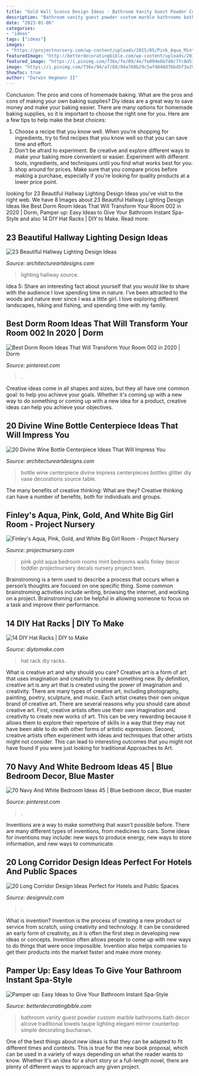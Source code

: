 ```yaml
---
title: "Gold Wall Sconce Design Ideas - Bathroom Vanity Guest Powder Custom Marble Bathrooms Bath Decor Alcove Traditional Towels Taupe Lighting Elegant Mirror Countertop Simple Decorating Buchanan"
description: "Bathroom vanity guest powder custom marble bathrooms bath decor alcove traditional towels taupe lighting elegant mirror countertop simple decorating buchanan"
date: "2023-01-06"
categories:
- "ideas"
tags: ["ideas"]
images:
- "https://projectnursery.com/wp-content/uploads/2015/05/Pink_Aqua_Mint_White-Gold_girls_room.jpg"
featuredImage: "http://betterdecoratingbible.com/wp-content/uploads/2015/03/guest-bathroom-monogram-towels-better-decorating-bible-blog-luxurious-marble-countertop-sconce-lighting-taupe-walls.jpg"
featured_image: "https://i.pinimg.com/736x/fe/09/4e/fe094e6b748c7fc8d51b71bdeb366637.jpg"
image: "https://i.pinimg.com/736x/94/a7/68/94a768b29c5af4040d78bd5f3e2993a7.jpg"
ShowToc: true
author: "Darwin Hegmann II"
---
```



Conclusion: The pros and cons of homemade baking.
What are the pros and cons of making your own baking supplies? Diy ideas are a great way to save money and make your baking easier. There are many options for homemade baking supplies, so it is important to choose the right one for you. Here are a few tips to help make the best choices: 
1. Choose a recipe that you know well. When you're shopping for ingredients, try to find recipes that you know well so that you can save time and effort. 
2. Don't be afraid to experiment. Be creative and explore different ways to make your baking more convenient or easier. Experiment with different tools, ingredients, and techniques until you find what works best for you. 
3. shop around for prices. Make sure that you compare prices before making a purchase, especially if you're looking for quality products at a lower price point.

	

		
looking for 23 Beautiful Hallway Lighting Design Ideas you've visit to the right web. We have 8 Images about 23 Beautiful Hallway Lighting Design Ideas like Best Dorm Room Ideas That Will Transform Your Room 002 in 2020 | Dorm, Pamper up: Easy Ideas to Give Your Bathroom Instant Spa-Style and also 14 DIY Hat Racks | DIY to Make. Read more:
		
    
## 23 Beautiful Hallway Lighting Design Ideas

<img loading=lazy src="http://www.architectureartdesigns.com/wp-content/uploads/2013/12/1445.jpg" onerror="this.onerror=null;this.src='https://tse2.mm.bing.net/th?id=OIP.HLk-5LK6_KsmMFwoF-FW4wAAAA&amp;pid=15.1';" alt="23 Beautiful Hallway Lighting Design Ideas">

_Source: architectureartdesigns.com_

>lighting hallway source. 

	

Idea 5: Share an interesting fact about yourself that you would like to share with the audience
I love spending time in nature. I've been attracted to the woods and nature ever since I was a little girl. I love exploring different landscapes, hiking and fishing, and spending time with my family.

    
## Best Dorm Room Ideas That Will Transform Your Room 002 In 2020 | Dorm

<img loading=lazy src="https://i.pinimg.com/736x/94/a7/68/94a768b29c5af4040d78bd5f3e2993a7.jpg" onerror="this.onerror=null;this.src='https://tse2.mm.bing.net/th?id=OIP.LoyZfGHtA8hLBhTFEe90GwHaLH&amp;pid=15.1';" alt="Best Dorm Room Ideas That Will Transform Your Room 002 in 2020 | Dorm">

_Source: pinterest.com_

>. 

	

Creative ideas come in all shapes and sizes, but they all have one common goal: to help you achieve your goals. Whether it's coming up with a new way to do something or coming up with a new idea for a product, creative ideas can help you achieve your objectives.

    
## 20 Divine Wine Bottle Centerpiece Ideas That Will Impress You

<img loading=lazy src="http://www.architectureartdesigns.com/wp-content/uploads/2016/10/16-12.jpg" onerror="this.onerror=null;this.src='https://tse1.mm.bing.net/th?id=OIP.ss0s5SkabjEr6-ornNnKAwDIEs&amp;pid=15.1';" alt="20 Divine Wine Bottle Centerpiece Ideas That Will Impress You">

_Source: architectureartdesigns.com_

>bottle wine centerpiece divine impress centerpieces bottles glitter diy vase decorations source table. 

	

The many benefits of creative thinking: What are they?
Creative thinking can have a number of benefits, both for individuals and groups.

    
## Finley&#039;s Aqua, Pink, Gold, And White Big Girl Room - Project Nursery

<img loading=lazy src="https://projectnursery.com/wp-content/uploads/2015/05/Pink_Aqua_Mint_White-Gold_girls_room.jpg" onerror="this.onerror=null;this.src='https://tse4.mm.bing.net/th?id=OIP.8wzurMNNNhXHGr5ZswQ-DAHaLD&amp;pid=15.1';" alt="Finley&#039;s Aqua, Pink, Gold, and White Big Girl Room - Project Nursery">

_Source: projectnursery.com_

>pink gold aqua bedroom rooms mint bedrooms walls finley decor toddler projectnursery decals nursery project teen. 

	

Brainstroming is a term used to describe a process that occurs when a person’s thoughts are focused on one specific thing. Some common brainstroming activities include writing, browsing the internet, and working on a project. Brainstroming can be helpful in allowing someone to focus on a task and improve their performance.

    
## 14 DIY Hat Racks | DIY To Make

<img loading=lazy src="http://www.diytomake.com/wp-content/uploads/2016/03/nice-hat-rack.jpg" onerror="this.onerror=null;this.src='https://tse4.mm.bing.net/th?id=OIP.5NsLN2d6lhhn3ny88tCEpgHaLH&amp;pid=15.1';" alt="14 DIY Hat Racks | DIY to Make">

_Source: diytomake.com_

>hat rack diy racks. 

	

What is creative art and why should you care?
Creative art is a form of art that uses imagination and creativity to create something new. By definition, creative art is any art that is created using the power of imagination and creativity. There are many types of creative art, including photography, painting, poetry, sculpture, and music. Each artist creates their own unique brand of creative art.
There are several reasons why you should care about creative art. First, creative artists often use their own imagination and creativity to create new works of art. This can be very rewarding because it allows them to explore their repertoire of skills in a way that they may not have been able to do with other forms of artistic expression. Second, creative artists often experiment with ideas and techniques that other artists might not consider. This can lead to interesting outcomes that you might not have found if you were just looking for traditional Approaches to Art.

    
## 70 Navy And White Bedroom Ideas 45 | Blue Bedroom Decor, Blue Master

<img loading=lazy src="https://i.pinimg.com/736x/fe/09/4e/fe094e6b748c7fc8d51b71bdeb366637.jpg" onerror="this.onerror=null;this.src='https://tse1.mm.bing.net/th?id=OIP.4Ax8JCXsryh83Kn3bF2tcwHaKJ&amp;pid=15.1';" alt="70 Navy And White Bedroom Ideas 45 | Blue bedroom decor, Blue master">

_Source: pinterest.com_

>. 

	

Inventions are a way to make something that wasn't possible before. There are many different types of inventions, from medicines to cars. Some ideas for inventions may include: new ways to produce energy, new ways to store information, and new ways to communicate.

    
## 20 Long Corridor Design Ideas Perfect For Hotels And Public Spaces

<img loading=lazy src="https://cdn.designrulz.com/wp-content/uploads/2015/12/hotel-corridor-designrulz-20.jpg" onerror="this.onerror=null;this.src='https://tse3.mm.bing.net/th?id=OIP.7qLAlGDiByhJ6Vf46K2R5gHaLF&amp;pid=15.1';" alt="20 Long Corridor Design Ideas Perfect for Hotels and Public Spaces">

_Source: designrulz.com_

>. 

	

What is invention?
Invention is the process of creating a new product or service from scratch, using creativity and technology. It can be considered an early form of creativity, as it is often the first step in developing new ideas or concepts. Invention often allows people to come up with new ways to do things that were once impossible. Invention also helps companies to get their products into the market faster and make more money.

    
## Pamper Up: Easy Ideas To Give Your Bathroom Instant Spa-Style

<img loading=lazy src="http://betterdecoratingbible.com/wp-content/uploads/2015/03/guest-bathroom-monogram-towels-better-decorating-bible-blog-luxurious-marble-countertop-sconce-lighting-taupe-walls.jpg" onerror="this.onerror=null;this.src='https://tse2.mm.bing.net/th?id=OIP._1HPI6tX7XwbODp9sDk83wHaKq&amp;pid=15.1';" alt="Pamper up: Easy Ideas to Give Your Bathroom Instant Spa-Style">

_Source: betterdecoratingbible.com_

>bathroom vanity guest powder custom marble bathrooms bath decor alcove traditional towels taupe lighting elegant mirror countertop simple decorating buchanan. 

	

One of the best things about new ideas is that they can be adapted to fit different times and contexts. This is true for the new book proposal, which can be used in a variety of ways depending on what the reader wants to know. Whether it's an idea for a short story or a full-length novel, there are plenty of different ways to approach any given project.

